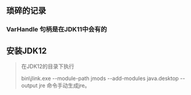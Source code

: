 ## 琐碎的记录

 ### VarHandle 句柄是在JDK11中会有的

##  安装JDK12

> 在JDK12的目录下执行
>
>  bin\jlink.exe --module-path jmods --add-modules java.desktop --output jre 命令手动生成jre。